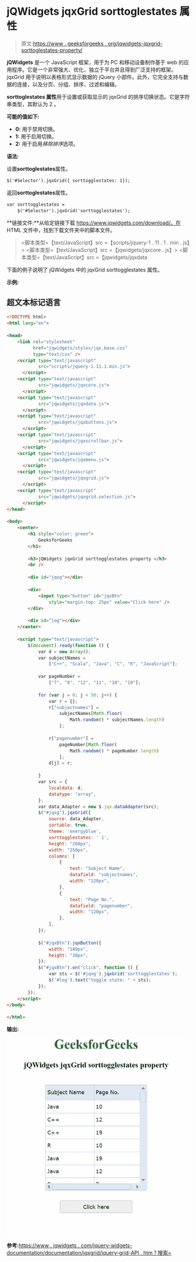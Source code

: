 # jQWidgets jqxGrid sorttoglestates 属性

> 原文:[https://www . geeksforgeeks . org/jqwidgets-jqxgrid-sorttoglestates-property/](https://www.geeksforgeeks.org/jqwidgets-jqxgrid-sorttogglestates-property/)

**jQWidgets** 是一个 JavaScript 框架，用于为 PC 和移动设备制作基于 web 的应用程序。它是一个非常强大、优化、独立于平台并且得到广泛支持的框架。jqxGrid 用于说明以表格形式显示数据的 jQuery 小部件。此外，它完全支持与数据的连接，以及分页、分组、排序、过滤和编辑。

**sorttoglestates 属性**用于设置或获取显示的 jqxGrid 的排序切换状态。它是字符串类型，其默认为 2 。

**可能的值如下:**

*   **0:** 用于禁用切换。
*   **1:** 用于启用切换。
*   **2:** 用于启用*移除排序*选项。

**语法:**

设置**sorttoglestates**属性。

```html
$('#Selector').jqxGrid({ sorttogglestates: 1});
```

返回**sorttoglestates**属性。

```html
var sorttogglestates = 
    $('#Selector').jqxGrid('sorttogglestates');
```

**链接文件:**从给定链接下载 https://www.jqwidgets.com/download/。在 HTML 文件中，找到下载文件夹中的脚本文件。

> <link rel="”stylesheet”" href="”jqwidgets/styles/jqx.base.css”" type="”text/css”">
> <脚本类型=【text/JavaScript】src =【scripts/jquery-1 . 11 . 1 . min . js】></脚本>
> <脚本类型=【text/JavaScript】src =【jqwidgets/jqxcore . js】></脚本>
> <脚本类型=【text/JavaScript】src =【jqwidgets/jqxdata

下面的例子说明了 jQWidgets 中的 jqxGrid sorttogglestates 属性。

**示例:**

## 超文本标记语言

```html
<!DOCTYPE html>
<html lang="en">

<head>
    <link rel="stylesheet"
          href="jqwidgets/styles/jqx.base.css"
          type="text/css" />
    <script type="text/javascript"
            src="scripts/jquery-1.11.1.min.js">
      </script>
    <script type="text/javascript"
            src="jqwidgets/jqxcore.js">
      </script>
    <script type="text/javascript"
            src="jqwidgets/jqxdata.js">
      </script>
    <script type="text/javascript"
            src="jqwidgets/jqxbuttons.js">
      </script>
    <script type="text/javascript"
            src="jqwidgets/jqxscrollbar.js">
      </script>
    <script type="text/javascript"
            src="jqwidgets/jqxmenu.js">
      </script>
    <script type="text/javascript"
            src="jqwidgets/jqxgrid.js">
      </script>
    <script type="text/javascript"
            src="jqwidgets/jqxgrid.selection.js">
      </script>
</head>

<body>
    <center>
        <h1 style="color: green">
            GeeksforGeeks
        </h1>

        <h3>jQWidgets jqxGrid sorttogglestates property </h3>
        <br />

        <div id="jqxg"></div>

        <div>
            <input type="button" id="jqxBtn"
                style="margin-top: 25px" value="Click here" />
        </div>

        <div id="log"></div>
    </center>

    <script type="text/javascript">
        $(document).ready(function () {
            var d = new Array();
            var subjectNames =
                ["C++", "Scala", "Java", "C", "R", "JavaScript"];

            var pageNumber =
                ["7", "8", "12", "11", "10", "19"];

            for (var j = 0; j < 50; j++) {
                var r = {};
                r["subjectnames"] =
                    subjectNames[Math.floor(
                        Math.random() * subjectNames.length)
                    ];

                r["pagenumber"] =
                    pageNumber[Math.floor(
                        Math.random() * pageNumber.length)
                    ];
                d[j] = r;

            }
            var src = {
                localdata: d,
                datatype: "array",
            };
            var data_Adapter = new $.jqx.dataAdapter(src);
            $("#jqxg").jqxGrid({
                source: data_Adapter,
                sortable: true,
                theme: 'energyblue',
                sorttogglestates: ' 1',
                height: "260px",
                width: "250px",
                columns: [
                    {
                        text: "Subject Name",
                        datafield: "subjectnames",
                        width: "120px",
                    },
                    {
                        text: "Page No.",
                        datafield: "pagenumber",
                        width: "120px",
                    },
                ],
            });

            $("#jqxBtn").jqxButton({
                width: "180px",
                height: "30px",
            });
            $("#jqxBtn").on("click", function () {
                var sts = $('#jqxg').jqxGrid('sorttogglestates');
                $('#log').text("toggle state: " + sts);
            });
        });
    </script>
</body>

</html>
```

**输出:**

![](img/f9d35d10177b5aef9cef0df0e7e923c9.png)

**参考:**[https://www . jqwidgets . com/jquery-widgets-documentation/documentation/jqxgrid/jquery-grid-API . htm？搜索=](https://www.jqwidgets.com/jquery-widgets-documentation/documentation/jqxgrid/jquery-grid-api.htm?search=)
